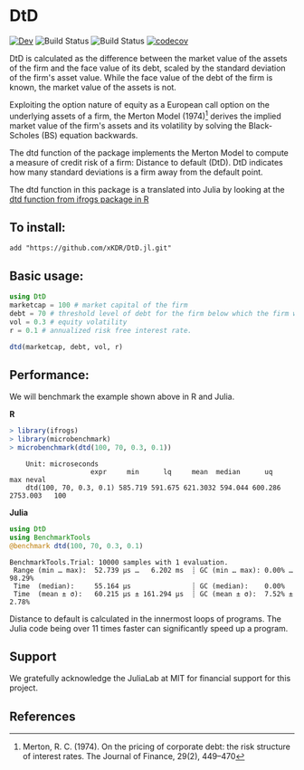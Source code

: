 # DtD

[![Dev](https://img.shields.io/badge/docs-dev-blue.svg)](https://xKDR.github.io/DtD.jl/dev)
![Build Status](https://github.com/xKDR/DtD.jl/actions/workflows/ci.yml/badge.svg)
![Build Status](https://github.com/xKDR/DtD.jl/actions/workflows/documentation.yml/badge.svg)
[![codecov](https://codecov.io/gh/xKDR/DtD.jl/branch/main/graph/badge.svg?token=TCkDWBCTiB)](https://codecov.io/gh/xKDR/DtD.jl)

DtD is calculated as the difference between the market value of the assets of the firm and the face value of its debt, scaled by the standard deviation of the firm's asset value. While the face value of the debt of the firm is known, the market value of the assets is not.

Exploiting the option nature of equity as a European call option on the underlying assets of a firm, the Merton Model (1974)[^1] derives the implied market value of the firm's assets and its volatility by solving the Black-Scholes (BS) equation backwards. 

The dtd function of the package implements the Merton Model to compute a measure of credit risk of a firm: Distance to default (DtD). DtD indicates how many standard deviations is a firm away from the default point.

The dtd function in this package is a translated into Julia by looking at the [dtd function from ifrogs package in R](https://github.com/ifrogs/ifrogs/blob/master/R/dtd.R)

## To install:
    add "https://github.com/xKDR/DtD.jl.git"

## Basic usage:
```julia
using DtD
marketcap = 100 # market capital of the firm
debt = 70 # threshold level of debt for the firm below which the firm will default
vol = 0.3 # equity volatility 
r = 0.1 # annualized risk free interest rate.

dtd(marketcap, debt, vol, r) 
```

## Performance:

We will benchmark the example shown above in R and Julia. 

**R**

```R
> library(ifrogs)
> library(microbenchmark)
> microbenchmark(dtd(100, 70, 0.3, 0.1))
```
```
    Unit: microseconds
                    expr     min      lq     mean  median      uq      max neval
    dtd(100, 70, 0.3, 0.1) 585.719 591.675 621.3032 594.044 600.286 2753.003   100
```
**Julia**
```julia
using DtD
using BenchmarkTools
@benchmark dtd(100, 70, 0.3, 0.1)
```

```
BenchmarkTools.Trial: 10000 samples with 1 evaluation.                                       
 Range (min … max):  52.739 μs …   6.202 ms  ┊ GC (min … max): 0.00% … 98.29%                
 Time  (median):     55.164 μs               ┊ GC (median):    0.00%                         
 Time  (mean ± σ):   60.215 μs ± 161.294 μs  ┊ GC (mean ± σ):  7.52% ±  2.78%                
```

Distance to default is calculated in the innermost loops of programs. The Julia code being over 11 times faster can significantly speed up a program. 

## Support

We gratefully acknowledge the JuliaLab at MIT for financial support for this project.

## References
[^1]: Merton, R. C. (1974). On the pricing of corporate debt: the risk structure of interest rates. The Journal of Finance, 29(2), 449–470
